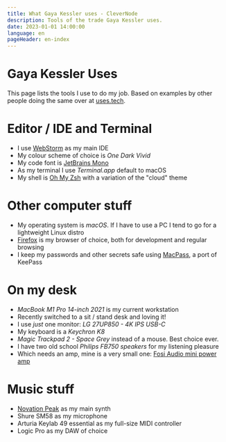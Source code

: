 ```yaml
---
title: What Gaya Kessler uses - CleverNode
description: Tools of the trade Gaya Kessler uses.
date: 2023-01-01 14:00:00
language: en
pageHeader: en-index
---
```


# Gaya Kessler Uses

This page lists the tools I use to do my job. Based on examples by other people doing the same over at [uses.tech](https://uses.tech/).

# Editor / IDE and Terminal

- I use [WebStorm](https://www.jetbrains.com/webstorm/) as my main IDE
- My colour scheme of choice is _One Dark Vivid_
- My code font is [JetBrains Mono](https://www.jetbrains.com/lp/mono/)
- As my terminal I use _Terminal.app_ default to macOS
- My shell is [Oh My Zsh](https://ohmyz.sh/) with a variation of the "cloud" theme

# Other computer stuff

- My operating system is _macOS_. If I have to use a PC I tend to go for a lightweight Linux distro
- [Firefox](https://firefox.com) is my browser of choice, both for development and regular browsing
- I keep my passwords and other secrets safe using [MacPass](https://macpassapp.org/), a port of KeePass

# On my desk
- _MacBook M1 Pro 14-inch 2021_ is my current workstation
- Recently switched to a sit / stand desk and loving it!
- I use *just* one monitor: _LG 27UP850 - 4K IPS USB-C_
- My keyboard is a _Keychron K8_
- _Magic Trackpad 2 - Space Grey_ instead of a mouse. Best choice ever.
- I have two old school _Philips FB750 speakers_ for my listening pleasure
- Which needs an amp, mine is a very small one: [Fosi Audio mini power amp](https://fosiaudio.com/collections/2-channel-amplifier/products/tda7498e-2-channel-stereo-audio-amplifier-receiver-mini-hi-fi-class-d-integrated-amp-home-speakers-160w-x-2-power-supply)

# Music stuff
- [Novation Peak](https://novationmusic.com/en/synths/peak) as my main synth
- Shure SM58 as my microphone
- Arturia Keylab 49 essential as my full-size MIDI controller
- Logic Pro as my DAW of choice
